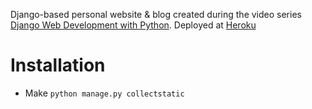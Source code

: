 Django-based personal website & blog created during the video series [Django Web Development with Python](https://www.youtube.com/playlist?list=PLQVvvaa0QuDeA05ZouE4OzDYLHY-XH-Nd). Deployed at [Heroku](https://django-personal-website.herokuapp.com/)

# Installation

- Make `python manage.py collectstatic` 
